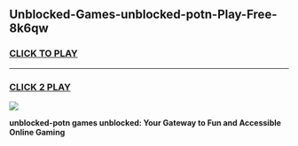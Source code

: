 
## Unblocked-Games-unblocked-potn-Play-Free-8k6qw
<h3>
<a href="https://premium76.site?title=unblocked-potn&ref=20M">CLICK TO PLAY</a></h3>
<hr>

<h3>
<a href="https://premium76.site?title=unblocked-potn&ref=20M">CLICK 2 PLAY</a>
  
</h3>

<a href="https://premium76.site?title=unblocked-potn&ref=19M"><img src="https://clearcache.store/games.png"></a>


**unblocked-potn games unblocked: Your Gateway to Fun and Accessible Online Gaming**

